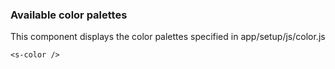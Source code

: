 ### Available color palettes
This component displays the color palettes specified in app/setup/js/color.js
```
<s-color />
```

